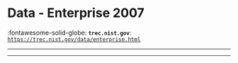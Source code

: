 # Data - Enterprise 2007 

:fontawesome-solid-globe: **`trec.nist.gov`**: [`https://trec.nist.gov/data/enterprise.html`](https://trec.nist.gov/data/enterprise.html)

---



---

